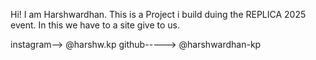 Hi! I am Harshwardhan.
This is a Project i build duing the REPLICA 2025 event. 
In this we have to a site give to us.

instagram--> @harshw.kp
github-----> @harshwardhan-kp